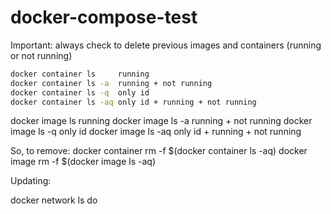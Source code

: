# docker-compose-test

Important: always check to delete previous images and containers (running or not running)

```bash
docker container ls     running
docker container ls -a  running + not running
docker container ls -q  only id
docker container ls -aq only id + running + not running
```

docker image ls         running
docker image ls -a      running + not running
docker image ls -q      only id
docker image ls -aq     only id + running + not running

So, to remove:
docker container rm -f $(docker container ls -aq)
docker image rm -f $(docker image ls -aq)

Updating:


docker network ls
do
